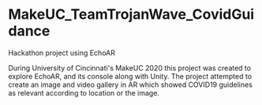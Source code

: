 # MakeUC_TeamTrojanWave_CovidGuidance
Hackathon project using EchoAR

During University of Cincinnati's MakeUC 2020 this project was created to explore EchoAR, and its console along with Unity.
The project attempted to create an image and video gallery in AR which showed COVID19 guidelines as relevant according to location or the image.
